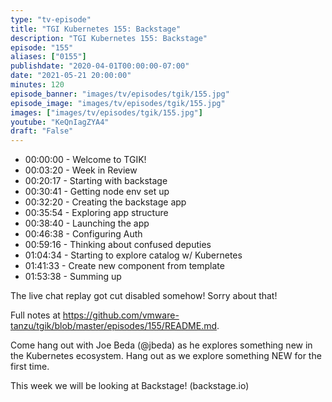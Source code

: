 ```yaml
---
type: "tv-episode"
title: "TGI Kubernetes 155: Backstage"
description: "TGI Kubernetes 155: Backstage"
episode: "155"
aliases: ["0155"]
publishdate: "2020-04-01T00:00:00-07:00"
date: "2021-05-21 20:00:00"
minutes: 120
episode_banner: "images/tv/episodes/tgik/155.jpg"
episode_image: "images/tv/episodes/tgik/155.jpg"
images: ["images/tv/episodes/tgik/155.jpg"]
youtube: "KeQnIagZYA4"
draft: "False"
---
```


- 00:00:00 - Welcome to TGIK!
- 00:03:20 - Week in Review
- 00:20:17 - Starting with backstage
- 00:30:41 - Getting node env set up
- 00:32:20 - Creating the backstage app
- 00:35:54 - Exploring app structure
- 00:38:40 - Launching the app
- 00:46:38 - Configuring Auth
- 00:59:16 - Thinking about confused deputies
- 01:04:34 - Starting to explore catalog w/ Kubernetes
- 01:41:33 - Create new component from template
- 01:53:38 - Summing up

The live chat replay got cut disabled somehow! Sorry about that!

Full notes at https://github.com/vmware-tanzu/tgik/blob/master/episodes/155/README.md.

Come hang out with Joe Beda (@jbeda) as he explores something new in the Kubernetes ecosystem.  Hang out as we explore something NEW for the first time.

This week we will be looking at Backstage! (backstage.io)